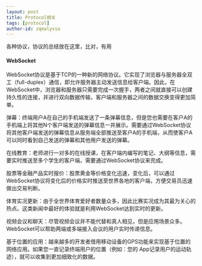 ```yaml
---
layout: post
title: Protocol相关
tags: [protocol]
author-id: zqmalyssa
---
```


各种协议，协议的总结放在这里，比对，有用

#### WebSocket

WebSocket协议是基于TCP的一种新的网络协议。它实现了浏览器与服务器全双工（full-duplex）通信，即允许服务器主动发送信息给客户端。因此，在WebSocket中，浏览器和服务器只需要完成一次握手，两者之间就直接可以创建持久性的连接，并进行双向数据传输，客户端和服务器之间的数据交换变得更加简单。

弹幕：终端用户A在自己的手机端发送了一条弹幕信息，但是您也需要在客户A的手机端上将其他N个客户端发送的弹幕信息一并展示。需要通过WebSocket协议将其他客户端发送的弹幕信息从服务端全部推送至客户A的手机端，从而使客户A可以同时看到自己发送的弹幕和其他用户发送的弹幕。

在线教育：老师进行一对多的在线授课，在客户端内编写的笔记、大纲等信息，需要实时推送至多个学生的客户端，需要通过WebSocket协议来完成。

股票等金融产品实时报价：股票黄金等价格变化迅速，变化后，可以通过WebSocket协议将变化后的价格实时推送至世界各地的客户端，方便交易员迅速做出交易判断。

体育实况更新：由于全世界体育爱好者数量众多，因此比赛实况成为其最为关心的热点。这类新闻中最好的体验就是利用WebSocket达到实时的更新。

视频会议和聊天：尽管视频会议并不能代替和真人相见，但是应用场景众多。WebSocket可以帮助两端或多端接入会议的用户实时传递信息。

基于位置的应用：越来越多的开发者借用移动设备的GPS功能来实现基于位置的网络应用。如果您一直记录终端用户的位置（例如：您的 App记录用户的运动轨迹），就可以收集到更加细致化的数据。
